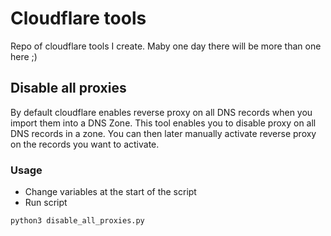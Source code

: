 # Cloudflare tools
Repo of cloudflare tools I create. Maby one day there will be more than one here ;)

## Disable all proxies
By default cloudflare enables reverse proxy on all DNS records when you import them into a DNS Zone.
This tool enables you to disable proxy on all DNS records in a zone. You can then later manually activate reverse proxy on the records you want to activate.

### Usage
* Change variables at the start of the script
* Run script

```bash
python3 disable_all_proxies.py
```
